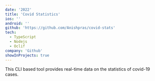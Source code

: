 ```yaml
---
date: '2022'
title: 'Covid Statistics'
ios: ''
android: ''
github: 'https://github.com/Anishpras/covid-stats'
tech:
  - TypeScript
  - Nodejs
  - Oclif
company: 'Github'
showInProjects: true
---
```


This CLI based tool provides real-time data on the statistics of covid-19 cases.
